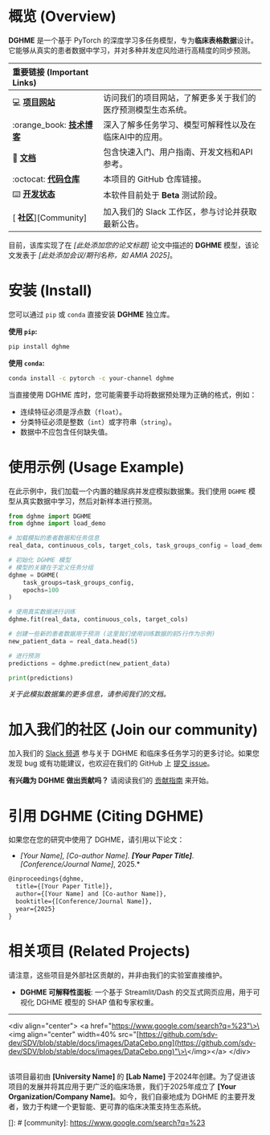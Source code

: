 

# 概览 (Overview)

**DGHME** 是一个基于 PyTorch 的深度学习多任务模型，专为**临床表格数据**设计。它能够从真实的患者数据中学习，并对多种并发症风险进行高精度的同步预测。

| 重要链接 (Important Links) | |
| :--- | :--- |
| :computer: **[项目网站][项目网站]** | 访问我们的项目网站，了解更多关于我们的医疗预测模型生态系统。 |
| :orange\_book: **[技术博客][技术博客]** | 深入了解多任务学习、模型可解释性以及在临床AI中的应用。 |
| :book: **[文档][文档]** | 包含快速入门、用户指南、开发文档和API参考。 |
| :octocat: **[代码仓库][代码仓库]** | 本项目的 GitHub 仓库链接。 |
| :keyboard: **[开发状态][开发状态]** | 本软件目前处于 **Beta** 测试阶段。 |
| [ **社区**][Community] | 加入我们的 Slack 工作区，参与讨论并获取最新公告。 |

目前，该库实现了在 *[此处添加您的论文标题]* 论文中描述的 **DGHME** 模型，该论文发表于 *[此处添加会议/期刊名称，如 AMIA 2025]*。

# 安装 (Install)

您可以通过 `pip` 或 `conda` 直接安装 **DGHME** 独立库。

**使用 `pip`:**

```bash
pip install dghme
```

**使用 `conda`:**

```bash
conda install -c pytorch -c your-channel dghme
```

当直接使用 DGHME 库时，您可能需要手动将数据预处理为正确的格式，例如：

  * 连续特征必须是浮点数（`float`）。
  * 分类特征必须是整数（`int`）或字符串（`string`）。
  * 数据中不应包含任何缺失值。

# 使用示例 (Usage Example)

在此示例中，我们加载一个内置的糖尿病并发症模拟数据集。我们使用 `DGHME` 模型从真实数据中学习，然后对新样本进行预测。

```python
from dghme import DGHME
from dghme import load_demo

# 加载模拟的患者数据和任务信息
real_data, continuous_cols, target_cols, task_groups_config = load_demo()

# 初始化 DGHME 模型
# 模型的关键在于定义任务分组
dghme = DGHME(
    task_groups=task_groups_config,
    epochs=100
)

# 使用真实数据进行训练
dghme.fit(real_data, continuous_cols, target_cols)

# 创建一些新的患者数据用于预测 (这里我们使用训练数据的前5行作为示例)
new_patient_data = real_data.head(5)

# 进行预测
predictions = dghme.predict(new_patient_data)

print(predictions)
```

*关于此模拟数据集的更多信息，请参阅我们的文档。*

# 加入我们的社区 (Join our community)

加入我们的 [Slack 频道](https://www.google.com/search?q=%23) 参与关于 DGHME 和临床多任务学习的更多讨论。如果您发现 bug 或有功能建议，也欢迎在我们的 GitHub 上 [提交 issue](https://www.google.com/search?q=%23)。

**有兴趣为 DGHME 做出贡献吗？** 请阅读我们的 [贡献指南](https://www.google.com/search?q=CONTRIBUTING.rst) 来开始。

# 引用 DGHME (Citing DGHME)

如果您在您的研究中使用了 DGHME，请引用以下论文：

  * *[Your Name], [Co-author Name].* ***[Your Paper Title]***. *[Conference/Journal Name]*, 2025.\*

<!-- end list -->

```latex
@inproceedings{dghme,
  title={[Your Paper Title]},
  author={[Your Name] and [Co-author Name]},
  booktitle={[Conference/Journal Name]},
  year={2025}
}
```

# 相关项目 (Related Projects)

请注意，这些项目是外部社区贡献的，并非由我们的实验室直接维护。

  * **DGHME 可解释性面板**: 一个基于 Streamlit/Dash 的交互式网页应用，用于可视化 DGHME 模型的 SHAP 值和专家权重。

-----

\<div align="center"\>
\<a href="https://www.google.com/search?q=%23"\>\<img align="center" width=40% src="[https://github.com/sdv-dev/SDV/blob/stable/docs/images/DataCebo.png](https://github.com/sdv-dev/SDV/blob/stable/docs/images/DataCebo.png)"\>\</img\>\</a\>
\</div\>
<br>
<br>

该项目最初由 **[University Name]** 的 **[Lab Name]** 于2024年创建。为了促进该项目的发展并将其应用于更广泛的临床场景，我们于2025年成立了 **[Your Organization/Company Name]**。如今，我们自豪地成为 DGHME 的主要开发者，致力于构建一个更智能、更可靠的临床决策支持生态系统。

[项目网站]: https://www.google.com/search?q=%23
[技术博客]: https://www.google.com/search?q=%23
[文档]: https://www.google.com/search?q=%23
[代码仓库]: https://www.google.com/search?q=%23
[开发状态]: https://www.google.com/search?q=%5Bhttps://pypi.org/search/%3Fc%3DDevelopment%2BStatus%2B%253A%253A%2B4%2B-%2BBeta%5D\(https://pypi.org/search/%3Fc%3DDevelopment%2BStatus%2B%253A%253A%2B4%2B-%2BBeta\)
[]: #
[community]: https://www.google.com/search?q=%23
